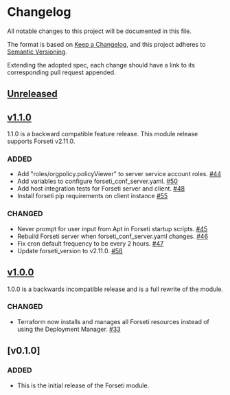 # Changelog
All notable changes to this project will be documented in this file.

The format is based on [Keep a Changelog](https://keepachangelog.com/en/1.0.0/),
and this project adheres to [Semantic Versioning](https://semver.org/spec/v2.0.0.html).

Extending the adopted spec, each change should have a link to its corresponding pull request appended.

## [Unreleased]

## [v1.1.0]
1.1.0 is a backward compatible feature release. This module release supports Forseti v2.11.0.

### ADDED
- Add "roles/orgpolicy.policyViewer" to server service account roles. [#44]
- Add variables to configure forseti_conf_server.yaml. [#50]
- Add host integration tests for Forseti server and client. [#48]
- Install forseti pip requirements on client instance [#55]

### CHANGED
- Never prompt for user input from Apt in Forseti startup scripts. [#45]
- Rebuild Forseti server when forseti_conf_server.yaml changes. [#46]
- Fix cron default frequency to be every 2 hours. [#47]
- Update forseti_version to v2.11.0. [#58]

## [v1.0.0]
1.0.0 is a backwards incompatible release and is a full rewrite of the module.
### CHANGED
- Terraform now installs and manages all Forseti resources instead of using the Deployment Manager. [#33]

## [v0.1.0]
### ADDED
- This is the initial release of the Forseti module.

[Unreleased]: https://github.com/terraform-google-modules/terraform-google-forseti/compare/v1.0.0...HEAD
[v1.0.0]: https://github.com/terraform-google-modules/terraform-google-forseti/compare/v0.1.0...v1.0.0
[v1.1.0]: https://github.com/terraform-google-modules/terraform-google-forseti/compare/v1.0.0...v1.1.0

[#33]: https://github.com/terraform-google-modules/terraform-google-project-factory/pull/33
[#44]: https://github.com/terraform-google-modules/terraform-google-project-factory/pull/44
[#45]: https://github.com/terraform-google-modules/terraform-google-project-factory/pull/45
[#46]: https://github.com/terraform-google-modules/terraform-google-project-factory/pull/46
[#47]: https://github.com/terraform-google-modules/terraform-google-project-factory/pull/47
[#48]: https://github.com/terraform-google-modules/terraform-google-project-factory/pull/48
[#50]: https://github.com/terraform-google-modules/terraform-google-project-factory/pull/50
[#55]: https://github.com/terraform-google-modules/terraform-google-project-factory/pull/55
[#58]: https://github.com/terraform-google-modules/terraform-google-project-factory/pull/58
